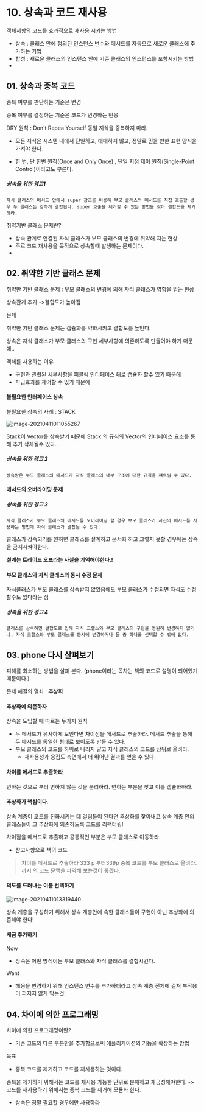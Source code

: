# 10. 상속과 코드 재사용



객체지향의 코드를 효과적으로 재사용 시키는 방법

- 상속 : 클래스 안에 정의된 인스턴스 변수와 메서드를 자동으로 새로운 클래스에 추가하는 기법
- 합성 : 새로운 클래스의 인스턴스 안에 기존 클래스의 인스턴스를 포함시키는 방법
- 

## 01. 상속과 중복 코드

중복 여부를 판단하는 기준은 변경

중복 여부를 결정하는 기준은 코드가 변경하는 반응



DRY 원칙 : Don't Repea Yourself  동일 지식을 중복하지 마라.

- 모든 지식은 시스템 내에서 단일하고, 애매하지 않고, 정말로 믿을 만한 표현 양식을 가져야 한다.

- 한 번, 단 한번 원칙(Once and Only Once) , 단일 지점 제어 원칙(Single-Point Control)이라고도 부른다.



 ##### **상속을 위한 경고1**

```
자식 클래스의 메서드 안에서 super 참조를 이용해 부모 클래스의 메서드를 직접 호출할 경우 두 클래스는 강하게 결합된다. super 호출을 제거할 수 있는 방법을 찾아 결합도를 제거하라.
```



취약기반 클래스 문제란?

- 상속 관계로 연결된 자식 클래스가 부모 클래스의 변경에 취약해 지는 현상 
- 주로 코드 재사용을 목적으로 상속할때 발생하는 문제이다.
- 

## 02. 취약한 기반 클래스 문제

취약한 기반 클래스 문제 : 부모 클래스의 변경에 의해 자식 클래스가 영향을 받는 현상



상속관계 추가 ->결합도가 높아짐



문제 

취약한 기반 클래스 문제는 캡슐화를 약화시키고 결합도를 높인다.

상속은 자식 클래스가 부모 클래스의 구현 세부사항에 의존하도록 만들어야 하기 때문에..



객체를 사용하는 이유

- 구현과 관련된 세부사항을 퍼블릭 인터페이스 뒤로 캡슐화 할수 있기 때문에
- 파급효과를 제어할 수 있기 때문에



#### 불필요한 인터페이스 상속 

불필요한 상속의 사례 : STACK 

![image-20210411011055267](https://user-images.githubusercontent.com/78361650/115144261-b81e7e00-a086-11eb-95ec-d17877c7311f.png)


Stack이 Vector를 상속받기 때문에 Stack 의 규칙의 Vector의 인터페이스 요소를 통해 추가 삭제될수 있다.



##### 상속을 위한 경고 2

```
상속받은 부모 클래스의 메서드가 자식 클래스의 내부 구조에 대한 규칙을 꺠트릴 수 있다.
```



#### 메서드의 오버라이딩 문제



##### 상속을 위한 경고 3

```
자식 클래스가 부모 클래스의 메서드를 오버라이딩 할 경우 부모 클래스가 자신의 메서드를 사용하는 방법에 자식 클래스가 결합될 수 있다.
```

클래스가 상속되기를 원하면 클래스를 설계하고 문서화 하고 그렇지 못할 경우에는 상속을 금지시켜야한다.

**설계는 트레이드 오프라는 사실을 기억해야한다.!**



#### 부모 클래스와 자식 클래스의 동시 수정 문제



자식클래스가 부모 클래스를 상속받지 않았음에도 부모  클래스가 수정되면 자식도 수정할수도 있다라는 점



##### 상속을 위한 경고 4

```
클래스를 상속하면 결합도로 인해 자식 크랠스와 부모 클래스의 구현을 영원히 변경하지 않거나, 자식 크랠스와 부모 클래스를 동시에 변경하거나 둘 중 하나를 선택할 수 밖에 없다.
```



## 03. phone 다시 살펴보기

피해를 최소하는 방법을 살펴 본다. (phone이라는 목차는 책의 코드로  설명이 되어있기 때문이다.)



문제 해결의 열쇠 : **추상화**



#### 추상화에 의존하자



상속을 도입할 때 따르는 두가지 원칙

- 두 메서드가 유사하게 보인다면 차이점을 메서드로 추출하라. 메서드 추출을 통해 두 메서드를 동일한 형태로 보이도록 만들 수 있다.
- 부모 클래스의 코드를 하위로 내리지 말고 자식 클래스의 코드를 상위로 올려라. 
  - 재사용성과 응집도 측면에서 더 뛰어난 결과를 얻을 수 있다.



#### 차이를 메서드로 추출하라



변하는 것으로 부터 변하지 않는 것을 분리하라.  변하는 부분을 찾고 이를 캡슐화하라.



#### 추상화가 핵심이다.



상속 계층이 코드를 진화시키는 데 걸림돌이 된다면 추상화를 찾아내고 상속 계층 안의 클래스들이 그 추상화에 의존하도록 코드를 리팩터링!

차이점을 메서드로 추출하고 공통적인 부분은 부모 클래스로 이동하라.

- 참고사항으로 책의 코드 

> 차이를 메서드로 추출하라 333 p 부터339p 중복 코드를 부모 클래스로 올려라. 까지 의 코드 문맥을 파악해 보는것이 좋겠다.



#### 의도를 드러내는 이름 선택하기

![image-20210411013319440](C:\Users\user.DESKTOP-MH5KDIR.000\AppData\Roaming\Typora\typora-user-images\image-20210411013319440.png)

상속 게층을 구성하기 위해서 상속 계층안에 속한 클래스들이 구현이 아닌 추상화에 의존해야 한다!



#### 세금 추가하기

Now

- 상속은 어떤 방식이든 부모 클래스와 자식 클래스를 결합시킨다.



Want 

- 해옹을 변경하기 위해 인스턴스 변수를 추가하더라고 상속 계층 전체에 걸쳐 부작용이 퍼지지 않게 막는것!



## 04. 차이에 의한 프로그래밍

차이에 의한 프로그래밍이란?

- 기존 코드와 다른 부분만을 추가함으로써 애플리케이션의 기능을 확장하는 방법



목표

- 중복 코드를 제거하고 코드를 재사용하는 것이다.

 중복을 제거하기 위해서는 코드를 재사용 가능한 단위로 분해하고 재궁성해야한다. -> 코드를 재사용하기 위해서는  중복 코드를 제거해 모듈화 한다.

- 상속은 정말 필요할 경우에만 사용하라





